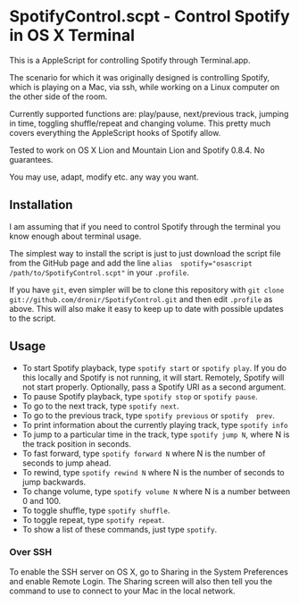 # SpotifyControl.scpt - Control Spotify in OS X Terminal

This is a AppleScript for controlling Spotify through
Terminal.app.

The scenario for which it was originally designed is controlling Spotify,
which is playing on a Mac, via ssh, while working on a Linux computer 
on the other side of the room.

Currently supported functions are: play/pause, next/previous 
track, jumping in time, toggling shuffle/repeat and changing volume.
This pretty much covers everything the AppleScript hooks of Spotify
allow.

Tested to work on OS X Lion and Mountain Lion and Spotify 0.8.4.
No guarantees.

You may use, adapt, modify etc. any way you want.


## Installation

I am assuming that if you need to control Spotify through the terminal 
you know enough about terminal usage.

The simplest way to install the script is just to just download the 
script file from the GitHub page and add the line `alias 
spotify="osascript /path/to/SpotifyControl.scpt"` in your `.profile`.

If you have `git`, even simpler will be to clone this repository with 
`git clone git://github.com/dronir/SpotifyControl.git` and then edit 
`.profile` as above. This will also make it easy to keep up to date 
with possible updates to the script.


## Usage

* To start Spotify playback, type `spotify start` or `spotify play`. 
If you do this locally and Spotify is not running, it will start. 
Remotely, Spotify will not start properly. Optionally, pass a Spotify URI as a second argument.
* To pause Spotify playback, type `spotify stop` or `spotify pause`.
* To go to the next track, type `spotify next`.
* To go to the previous track, type `spotify previous` or `spotify 
prev`.
* To print information about the currently playing track, 
type `spotify info`
* To jump to a particular time in the track, type `spotify jump N`,
where N is the track position in seconds.
* To fast forward, type `spotify forward N` where N is the number of
seconds to jump ahead.
* To rewind, type `spotify rewind N` where N is the number of
seconds to jump backwards.
* To change volume, type `spotify volume N` where N is a number between
0 and 100.
* To toggle shuffle, type `spotify shuffle`.
* To toggle repeat, type `spotify repeat`.
* To show a list of these commands, just type `spotify`.

### Over SSH

To enable the SSH server on OS X, go to Sharing in the System Preferences
and enable Remote Login. The Sharing screen will also then tell you the
command to use to connect to your Mac in the local network.
